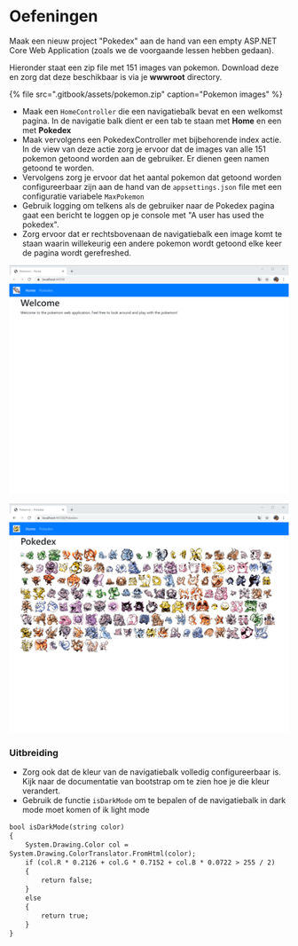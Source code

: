 # Oefeningen

Maak een nieuw project "Pokedex" aan de hand van een empty ASP.NET Core Web Application \(zoals we de voorgaande lessen hebben gedaan\).

Hieronder staat een zip file met 151 images van pokemon. Download deze en zorg dat deze beschikbaar is via je **wwwroot** directory.

{% file src=".gitbook/assets/pokemon.zip" caption="Pokemon images" %}

* Maak een `HomeController` die een navigatiebalk bevat en een welkomst pagina. In de navigatie balk dient er een tab te staan met **Home** en een met **Pokedex**
* Maak vervolgens een PokedexController met bijbehorende index actie. In de view van deze actie zorg je ervoor dat de images van alle 151 pokemon getoond worden aan de gebruiker. Er dienen geen namen getoond te worden.
* Vervolgens zorg je ervoor dat het aantal pokemon dat getoond worden configureerbaar zijn aan de hand van de `appsettings.json` file met een configuratie variabele `MaxPokemon`
* Gebruik logging om telkens als de gebruiker naar de Pokedex pagina gaat een bericht te loggen op je console met "A user has used the pokedex".
* Zorg ervoor dat er rechtsbovenaan de navigatiebalk een image komt te staan waarin willekeurig een andere pokemon wordt getoond elke keer de pagina wordt gerefreshed.

![](.gitbook/assets/image%20%2847%29.png)

![](.gitbook/assets/image%20%2848%29.png)

### Uitbreiding

* Zorg ook dat de kleur van de navigatiebalk volledig configureerbaar is. Kijk naar de documentatie van bootstrap om te zien hoe je die kleur verandert.
* Gebruik de functie `isDarkMode` om te bepalen of de navigatiebalk in dark mode moet komen of ik light mode

```aspnet
bool isDarkMode(string color)
{
    System.Drawing.Color col = System.Drawing.ColorTranslator.FromHtml(color);
    if (col.R * 0.2126 + col.G * 0.7152 + col.B * 0.0722 > 255 / 2)
    {
        return false;
    }
    else
    {
        return true;
    }
}
```



